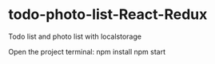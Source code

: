 # todo-photo-list-React-Redux
Todo list and photo list with localstorage

Open the project terminal:
npm install
npm start

